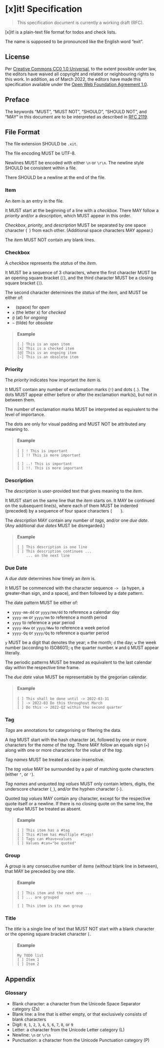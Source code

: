 # [x]it! Specification

> This specification document is currently a working draft (RFC).

[x]it! is a plain-text file format for todos and check lists.

The name is supposed to be pronounced like the English word “exit”.

## License

Per [Creative Commons CC0 1.0 Universal](http://creativecommons.org/publicdomain/zero/1.0/), to the extent possible under law, the editors have waived all copyright and related or neighbouring rights to this work. In addition, as of March 2022, the editors have made this specification available under the [Open Web Foundation Agreement 1.0](https://www.openwebfoundation.org/the-agreements/the-owf-1-0-agreements-granted-claims/owfa-1-0).

## Preface

The keywords “MUST”, “MUST NOT”, “SHOULD”, “SHOULD NOT”, and “MAY”
in this document are to be interpreted as described in [RFC 2119](https://tools.ietf.org/html/rfc2119).

## File Format

The file extension SHOULD be `.xit`.

The file encoding MUST be UTF-8.

Newlines MUST be encoded with either `\n` or `\r\n`.
The newline style SHOULD be consistent within a file.

There SHOULD be a newline at the end of the file.

### Item

An *item* is an entry in the file.

It MUST start at the beginning of a line with a *checkbox*.
There MAY follow a *priority* and/or a *description*,
which MUST appear in this order.

*Checkbox*, *priority*, and *description* MUST be separated by one space character (` `) from each other.
(Additional space characters MAY appear.)

The *item* MUST NOT contain any blank lines.

### Checkbox

A *checkbox* represents the *status* of the *item*.

It MUST be a sequence of 3 characters,
where the first character MUST be an opening square bracket (`[`),
and the third character MUST be a closing square bracket (`]`).

The second character determines the *status* of the *item*,
and MUST be either of:

- ` ` (space) for *open*
- `x` (the letter x) for *checked*
- `@` (at) for *ongoing*
- `~` (tilde) for *obsolete*

> #### Example
>
> ```
> [ ] This is an open item
> [x] This is a checked item
> [@] This is an ongoing item
> [~] This is an obsolete item
> ```

### Priority

The *priority* indicates how important the *item* is.

It MUST contain any number of exclamation marks (`!`) and dots (`.`).
The dots MUST appear either before or after the exclamation mark(s),
but not in between them.

The number of exclamation marks MUST be interpreted as equivalent to the level of importance.

The dots are only for visual padding and MUST NOT be attributed any meaning to.

> #### Example
>
> ```
> [ ] ! This is important
> [ ] !! This is more important
> 
> [ ] ..! This is important
> [ ] !!. This is more important
> ```

### Description

The *description* is user-provided text that gives meaning to the *item*.

It MUST start on the same line that the *item* starts on.
It MAY be continued on the subsequent line(s),
where each of them MUST be indented (preceded) by a sequence of four space characters (`    `).

The *description* MAY contain any number of *tags*, and/or one *due date*.
(Any additional *due dates* MUST be disregarded.)

> #### Example
>
> ```
> [ ] This description is one line
> [ ] This description continues ...
>     ... on the next line
> ```

### Due Date

A *due date* determines how timely an *item* is.

It MUST be commenced with the character sequence `-> `
(a hypen, a greater-than sign, and a space),
and then followed by a date pattern.

The date pattern MUST be either of:

- `yyyy-mm-dd` or `yyyy/mm/dd` to reference a calendar day
- `yyyy-mm` or `yyyy/mm` to reference a month period
- `yyyy` to reference a year period
- `yyyy-Www` or `yyyy/Www` to reference a week period
- `yyyy-Qq` or `yyyy/Qq` to reference a quarter period

`y` MUST be a digit that denotes the year;
`m` the month;
`d` the day;
`w` the week number (according to ISO8601);
`q` the quarter number.
`W` and `Q` MUST appear literally.

The periodic patterns MUST be treated as equivalent
to the last calendar day within the respective time frame.

The *due date* value MUST be representable by the gregorian calendar.

> #### Example
>
> ```
> [ ] This shall be done until -> 2022-03-31
> [ ] -> 2022-03 Do this throughout March
> [ ] Do this -> 2022-Q2 within the second quarter
> ```

### Tag

*Tags* are annotations for categorising or filtering the data.

A *tag* MUST start with the hash character (`#`),
followed by one or more characters for the *name* of the *tag*.
There MAY follow an equals sign (`=`)
along with one or more characters for the *value* of the *tag*.

*Tag names* MUST be treated as case-insensitive.

The *tag value* MAY be surrounded by a pair of matching quote characters (either `"`, or `'`).

*Tag names* and unquoted *tag values* MUST only contain
letters, digits, the underscore character (`_`),
and/or the hyphen character (`-`).

Quoted *tag values* MAY contain any character,
except for the respective quote itself
or a newline.
If there is no closing quote on the same line,
the *tag value* MUST be treated as absent.

> #### Example
>
> ```
> [ ] This item has a #tag
> [ ] This #item has #multiple #tags!
> [ ] Tags can #have=values
> [ ] Values #can="be quoted"
> ```

### Group

A *group* is any consecutive number of *items*
(without blank line in between),
that MAY be preceded by one *title*.

> #### Example
>
> ```
> [ ] This item and the next one ...
> [ ] ... are grouped
> 
> [ ] This item is its own group
> ```

### Title

The *title* is a single line of text
that MUST NOT start with a blank character
or the opening square bracket character `[`.

> #### Example
> 
> ```
> My TODO list
> [ ] Item 1
> [ ] Item 2
> ```

## Appendix

### Glossary

- Blank character: a character from the Unicode Space Separator category (Zs)
- Blank line: a line that is either empty, or that exclusively consists of blank characters
- Digit: `0`, `1`, `2`, `3`, `4`, `5`, `6`, `7`, `8`, or `9`
- Letter: a character from the Unicode Letter category (L)
- Newline: `\n` or `\r\n`
- Punctuation: a character from the Unicode Punctuation category (P)
